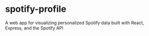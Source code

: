# spotify-profile
A web app for visualizing personalized Spotify data built with React, Express, and the Spotify API
